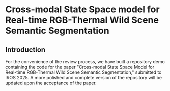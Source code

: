 # Cross-modal State Space model for Real-time RGB-Thermal Wild Scene Semantic Segmentation
## Introduction
For the convenience of the review process, we have built a repository demo containing the code for the paper "Cross-modal State Space Model for Real-time RGB-Thermal Wild Scene Semantic Segmentation," submitted to IROS 2025. A more polished and complete version of the repository will be updated upon the acceptance of the paper.
